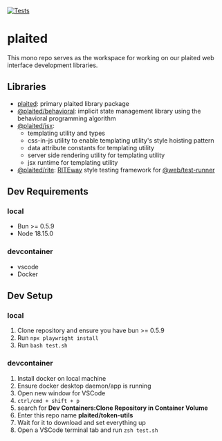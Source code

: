 [![Tests](https://github.com/plaited/plaited/actions/workflows/tests.yml/badge.svg?branch=main)](https://github.com/plaited/plaited/actions/workflows/tests.yml)

# plaited

This mono repo serves as the workspace for working on our plaited web interface
development libraries.

## Libraries

- [plaited](libs/plaited/README.md): primary plaited library package
- [@plaited/behavioral](libs/behavioral/README.md): implicit state management
  library using the behavioral programming algorithm
- [@plaited/jsx](libs/jsx/README.md):
  - templating utility and types
  - css-in-js utility to enable templating utility's style hoisting pattern
  - data attribute constants for templating utility
  - server side rendering utility for templating utility
  - jsx runtime for templating utility
- [@plaited/rite](libs/rite/README.md):
  [RITEway](https://www.npmjs.com/package/riteway) style testing framework for
  [@web/test-runner](https://www.npmjs.com/package/@web/test-runner)

## Dev Requirements

### local

- Bun >= 0.5.9
- Node 18.15.0

### devcontainer

- vscode
- Docker

## Dev Setup

### local

1. Clone repository and ensure you have bun >= 0.5.9
2. Run `npx playwright install`
3. Run `bash test.sh`

### devcontainer

1. Install docker on local machine
2. Ensure docker desktop daemon/app is running
3. Open new window for VSCode
4. `ctrl/cmd + shift + p`
5. search for **Dev Containers:Clone Repository in Container Volume**
6. Enter this repo name **plaited/token-utils**
7. Wait for it to download and set everything up
8. Open a VSCode terminal tab and run `zsh test.sh`
